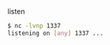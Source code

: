 listen
```bash
$ nc -lvnp 1337                                                         
listening on [any] 1337 ...
```